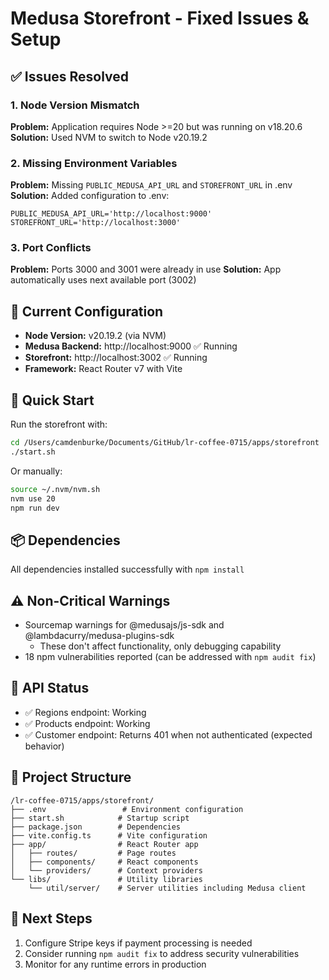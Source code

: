 # Medusa Storefront - Fixed Issues & Setup

## ✅ Issues Resolved

### 1. Node Version Mismatch
**Problem:** Application requires Node >=20 but was running on v18.20.6
**Solution:** Used NVM to switch to Node v20.19.2

### 2. Missing Environment Variables
**Problem:** Missing `PUBLIC_MEDUSA_API_URL` and `STOREFRONT_URL` in .env
**Solution:** Added configuration to .env:
```
PUBLIC_MEDUSA_API_URL='http://localhost:9000'
STOREFRONT_URL='http://localhost:3000'
```

### 3. Port Conflicts
**Problem:** Ports 3000 and 3001 were already in use
**Solution:** App automatically uses next available port (3002)

## 📝 Current Configuration

- **Node Version:** v20.19.2 (via NVM)
- **Medusa Backend:** http://localhost:9000 ✅ Running
- **Storefront:** http://localhost:3002 ✅ Running
- **Framework:** React Router v7 with Vite

## 🚀 Quick Start

Run the storefront with:
```bash
cd /Users/camdenburke/Documents/GitHub/lr-coffee-0715/apps/storefront
./start.sh
```

Or manually:
```bash
source ~/.nvm/nvm.sh
nvm use 20
npm run dev
```

## 📦 Dependencies

All dependencies installed successfully with `npm install`

## ⚠️ Non-Critical Warnings

- Sourcemap warnings for @medusajs/js-sdk and @lambdacurry/medusa-plugins-sdk
  - These don't affect functionality, only debugging capability
- 18 npm vulnerabilities reported (can be addressed with `npm audit fix`)

## 🔌 API Status

- ✅ Regions endpoint: Working
- ✅ Products endpoint: Working  
- ✅ Customer endpoint: Returns 401 when not authenticated (expected behavior)

## 📂 Project Structure

```
/lr-coffee-0715/apps/storefront/
├── .env                 # Environment configuration
├── start.sh            # Startup script
├── package.json        # Dependencies
├── vite.config.ts      # Vite configuration
├── app/                # React Router app
│   ├── routes/         # Page routes
│   ├── components/     # React components
│   └── providers/      # Context providers
└── libs/               # Utility libraries
    └── util/server/    # Server utilities including Medusa client
```

## 🎯 Next Steps

1. Configure Stripe keys if payment processing is needed
2. Consider running `npm audit fix` to address security vulnerabilities
3. Monitor for any runtime errors in production
